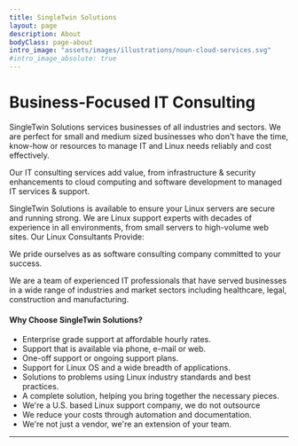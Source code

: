 ```yaml
---
title: SingleTwin Solutions
layout: page
description: About
bodyClass: page-about
intro_image: "assets/images/illustrations/noun-cloud-services.svg"
#intro_image_absolute: true
---
```


<!-- Comment out logo image
![sts-logo](/images/logo/sts-idea-logo.png)
-->
# Business-Focused IT Consulting
SingleTwin Solutions services businesses of all industries and sectors. We are perfect for small and medium sized businesses who don't have the time, know-how or resources to manage IT and Linux needs reliably and cost effectively. 

Our IT consulting services add value, from infrastructure & security enhancements to cloud computing and software development to managed IT services & support.

SingleTwin Solutions is available to ensure your Linux servers are secure and running strong. We are Linux support experts with decades of experience in all environments, from small servers to high-volume web sites.
Our Linux Consultants Provide:

We pride ourselves as as software consulting company committed to your success.

We are a team of experienced IT professionals that have served businesses in a wide range of industries and market sectors including healthcare, legal, construction and manufacturing.

#### Why Choose SingleTwin Solutions?

* Enterprise grade support at affordable hourly rates.
* Support that is available via phone, e-mail or web.
* One-off support or ongoing support plans.
* Support for Linux OS and a wide breadth of applications.
* Solutions to problems using Linux industry standards and best practices.
* A complete solution, helping you bring together the necessary pieces.
* We're a U.S. based Linux support company, we do not outsource
* We reduce your costs through automation and documentation.
* We're not just a vendor, we're an extension of your team.



---